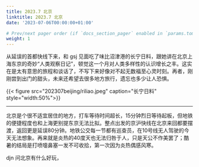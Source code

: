 ```yaml
---
title: 2023.7 北京
linktitle: 2023.7 北京
date: '2023-07-06T00:00:00+01:00'

# Prev/next pager order (if `docs_section_pager` enabled in `params.toml`)
weight: 1
---
```


从延误的首都快线下来，和 gsj 见面吃了味比沼津港的长宁日料，跟她讲在北京上海东京的奇妙“人类观察日记”，顿觉这一个月对人类多样性的认识增长之丰。这实在是太有意思的旅程和谈话了，不写下来好像对不起无数福至心灵时刻。再者，刚刚尝到出门的甜头，未来还希望去很多地方旅行，遗忘也多少让人恐惧。

{{< figure src="202307beijing/riliao.jpeg" caption="长宁日料" style="width:50%">}}



---



北京是个很不适宜居住的地方，打车等待时间超长，15分钟烈日等待起板，但地铁的便捷程度也和上海更别提东京无法比拟。整点出发的京沪快线在北京来回都要摆渡，返回更是延误80分钟。地铁公交每一节都有巡查员，在10号线无人驾驶的今天无法想象。再来就是炎热的40度天也无法归咎于人，只是天公不作美罢了；酷暑的结局是打喷嚏鼻塞一发不可收拾，第一次因为炎热偶感风寒。

djn 问北京有什么好玩，

